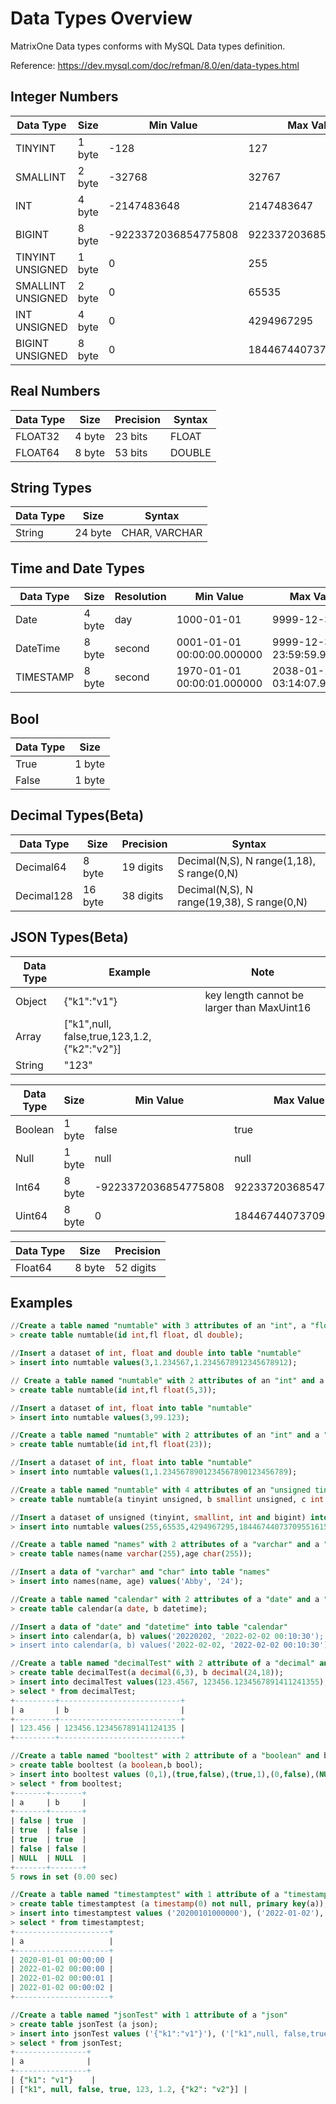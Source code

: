 # **Data Types Overview**

MatrixOne Data types conforms with MySQL Data types definition.

Reference: <https://dev.mysql.com/doc/refman/8.0/en/data-types.html>

## **Integer Numbers**

|  Data Type   | Size  |  Min Value   | Max Value  |
|  ----  | ----  |  ----  | ----  |
| TINYINT  | 1 byte | 	-128  | 127 |
| SMALLINT  | 2 byte | -32768  | 32767 |
| INT  | 4 byte | 	-2147483648	  | 2147483647 |
| BIGINT  | 8 byte | -9223372036854775808	  | 9223372036854775807 |
| TINYINT UNSIGNED | 1 byte | 0	  | 255 |
| SMALLINT UNSIGNED | 2 byte | 0	  | 65535 |
| INT UNSIGNED | 4 byte | 0	  | 4294967295 |
| BIGINT UNSIGNED | 8 byte | 0	  | 18446744073709551615 |

## **Real Numbers**

|  Data Type   | Size  |  Precision   | Syntax |
|  ----  | ----  |  ----  | ----  |
| FLOAT32  | 4 byte | 	23 bits  | FLOAT |
| FLOAT64  | 8 byte |  53 bits  | DOUBLE |

## **String Types**

|  Data Type   | Size  | Syntax |
|  ----  | ----  |   ----  |
| String  | 24 byte | CHAR, VARCHAR |

## **Time and Date Types**

|  Data Type   | Size  | Resolution |  Min Value   | Max Value  | Precision |
|  ----  | ----  |   ----  |  ----  | ----  |   ----  |
| Date  | 4 byte | day | 1000-01-01  | 9999-12-31 | YYYY-MM-DD/YYYYMMDD |
| DateTime  | 8 byte | second | 0001-01-01 00:00:00.000000  | 9999-12-31 23:59:59.999999 | YYYY-MM-DD hh:mi:ssssss |
| TIMESTAMP|8 byte|second|1970-01-01 00:00:01.000000|2038-01-19 03:14:07.999999|YYYYMMDD hh:mi:ss.ssssss|

## **Bool**

|  Data Type   | Size  |
|  ----  | ----  |
| True  | 1 byte |
|False|1 byte|

## **Decimal Types(Beta)**

|  Data Type   | Size  |  Precision   | Syntax |
|  ----  | ----  |  ----  | ----  |
| Decimal64  | 8 byte | 	19 digits  | Decimal(N,S), N range(1,18), S range(0,N) |
| Decimal128  | 16 byte | 	38 digits  | Decimal(N,S), N range(19,38), S range(0,N) |

## **JSON Types(Beta)**

| Data Type | Example                                     | Note                                        |
|-----------|---------------------------------------------|---------------------------------------------|
| Object    | {"k1":"v1"}                                 | key length cannot be larger than MaxUint16  |
| Array     | ["k1",null, false,true,123,1.2,{"k2":"v2"}] |                                             |
| String    | "123"                                       |                                             |

| Data Type | Size   | Min Value            | Max Value            |
|-----------|--------|----------------------|----------------------|
| Boolean   | 1 byte | false                | true                 |
| Null      | 1 byte | null                 | null                 |
| Int64     | 8 byte | -9223372036854775808 | 9223372036854775807  |
| Uint64    | 8 byte | 0                    | 18446744073709551615 |


| Data Type | Size   | Precision |
|-----------|--------|-----------|
| Float64   | 8 byte | 52 digits |



## **Examples**

```sql
//Create a table named "numtable" with 3 attributes of an "int", a "float" and a "double"
> create table numtable(id int,fl float, dl double);

//Insert a dataset of int, float and double into table "numtable"
> insert into numtable values(3,1.234567,1.2345678912345678912);

// Create a table named "numtable" with 2 attributes of an "int" and a "float" up to 5 digits in total, of which 3 digits may be after the decimal point.
> create table numtable(id int,fl float(5,3));

//Insert a dataset of int, float into table "numtable"
> insert into numtable values(3,99.123);

//Create a table named "numtable" with 2 attributes of an "int" and a "float" up to 23 digits in total.
> create table numtable(id int,fl float(23));

//Insert a dataset of int, float into table "numtable"
> insert into numtable values(1,1.2345678901234567890123456789);

//Create a table named "numtable" with 4 attributes of an "unsigned tinyint", an "unsigned smallint", an "unsigned int" and an "unsigned bigint"
> create table numtable(a tinyint unsigned, b smallint unsigned, c int unsigned, d bigint unsigned);

//Insert a dataset of unsigned (tinyint, smallint, int and bigint) into table "numtable"
> insert into numtable values(255,65535,4294967295,18446744073709551615);

//Create a table named "names" with 2 attributes of a "varchar" and a "char"
> create table names(name varchar(255),age char(255));

//Insert a data of "varchar" and "char" into table "names"
> insert into names(name, age) values('Abby', '24');

//Create a table named "calendar" with 2 attributes of a "date" and a "datetime"
> create table calendar(a date, b datetime);

//Insert a data of "date" and "datetime" into table "calendar"
> insert into calendar(a, b) values('20220202, '2022-02-02 00:10:30');
> insert into calendar(a, b) values('2022-02-02, '2022-02-02 00:10:30');

//Create a table named "decimalTest" with 2 attribute of a "decimal" and b "decimal"
> create table decimalTest(a decimal(6,3), b decimal(24,18));
> insert into decimalTest values(123.4567, 123456.1234567891411241355);
> select * from decimalTest;
+---------+---------------------------+
| a       | b                         |
+---------+---------------------------+
| 123.456 | 123456.123456789141124135 |
+---------+---------------------------+

//Create a table named "booltest" with 2 attribute of a "boolean" and b "bool"
> create table booltest (a boolean,b bool);
> insert into booltest values (0,1),(true,false),(true,1),(0,false),(NULL,NULL);
> select * from booltest;
+-------+-------+
| a     | b     |
+-------+-------+
| false | true  |
| true  | false |
| true  | true  |
| false | false |
| NULL  | NULL  |
+-------+-------+
5 rows in set (0.00 sec)

//Create a table named "timestamptest" with 1 attribute of a "timestamp"
> create table timestamptest (a timestamp(0) not null, primary key(a));
> insert into timestamptest values ('20200101000000'), ('2022-01-02'), ('2022-01-02 00:00:01'), ('2022-01-02 00:00:01.512345');
> select * from timestamptest;
+---------------------+
| a                   |
+---------------------+
| 2020-01-01 00:00:00 |
| 2022-01-02 00:00:00 |
| 2022-01-02 00:00:01 |
| 2022-01-02 00:00:02 |
+---------------------+

//Create a table named "jsonTest" with 1 attribute of a "json"
> create table jsonTest (a json);
> insert into jsonTest values ('{"k1":"v1"}'), ('["k1",null, false,true,123,1.2,{"k2":"v2"}]');
> select * from jsonTest;
+----------------+
| a              |
+----------------+
| {"k1": "v1"}    |
| ["k1", null, false, true, 123, 1.2, {"k2": "v2"}] |
```
